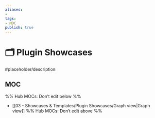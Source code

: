 ```yaml
---
aliases:
- 
tags: 
- MOC
publish: true
---
```


# 🗂️ Plugin Showcases

#placeholder/description 

## MOC

%% Hub MOCs: Don’t edit below  %%
-  [[03 - Showcases & Templates/Plugin Showcases/Graph view|Graph view]]
%% Hub MOCs: Don’t edit above  %%
